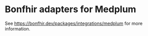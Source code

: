 # Bonfhir adapters for Medplum

See https://bonfhir.dev/packages/integrations/medplum for more information.
